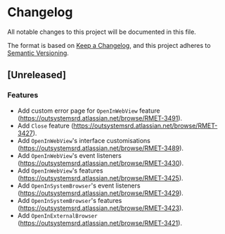 # Changelog
All notable changes to this project will be documented in this file.

The format is based on [Keep a Changelog](https://keepachangelog.com/en/1.0.0/),
and this project adheres to [Semantic Versioning](https://semver.org/spec/v2.0.0.html).

## [Unreleased]

### Features
- Add custom error page for `OpenInWebView` feature (https://outsystemsrd.atlassian.net/browse/RMET-3491).
- Add `Close` feature (https://outsystemsrd.atlassian.net/browse/RMET-3427).
- Add `OpenInWebView`'s interface customisations (https://outsystemsrd.atlassian.net/browse/RMET-3489).
- Add `OpenInWebView`'s event listeners (https://outsystemsrd.atlassian.net/browse/RMET-3430).
- Add `OpenInWebView`'s features (https://outsystemsrd.atlassian.net/browse/RMET-3425).
- Add `OpenInSystemBrowser`'s event listeners (https://outsystemsrd.atlassian.net/browse/RMET-3429).
- Add `OpenInSystemBrowser`'s features (https://outsystemsrd.atlassian.net/browse/RMET-3423).
- Add `OpenInExternalBrowser` (https://outsystemsrd.atlassian.net/browse/RMET-3421).
